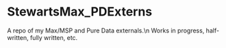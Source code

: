 # StewartsMax_PDExterns
 A repo of my Max/MSP and Pure Data externals.\n 
 Works in progress, half-written, fully written, etc.
